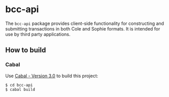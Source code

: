 # bcc-api


The `bcc-api` package provides client-side functionality for constructing and submitting transactions
in both Cole and Sophie formats.  It is intended for use by third party applications.


## How to build

### Cabal

Use [Cabal - Version 3.0](https://www.haskell.org/cabal/) to build this project:

```
$ cd bcc-api
$ cabal build
```
